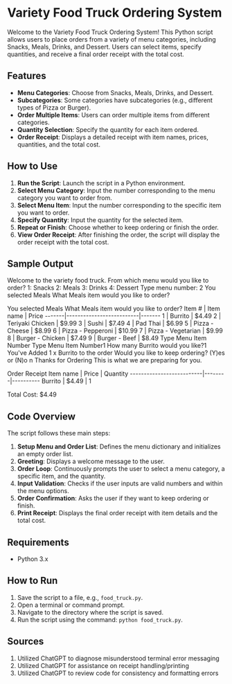 # Variety Food Truck Ordering System
Welcome to the Variety Food Truck Ordering System! This Python script allows users to place orders from a variety of menu categories, including Snacks, Meals, Drinks, and Dessert. Users can select items, specify quantities, and receive a final order receipt with the total cost.

## Features
- **Menu Categories**: Choose from Snacks, Meals, Drinks, and Dessert.
- **Subcategories**: Some categories have subcategories (e.g., different types of Pizza or Burger).
- **Order Multiple Items**: Users can order multiple items from different categories.
- **Quantity Selection**: Specify the quantity for each item ordered.
- **Order Receipt**: Displays a detailed receipt with item names, prices, quantities, and the total cost.

## How to Use

1. **Run the Script**: Launch the script in a Python environment.
2. **Select Menu Category**: Input the number corresponding to the menu category you want to order from.
3. **Select Menu Item**: Input the number corresponding to the specific item you want to order.
4. **Specify Quantity**: Input the quantity for the selected item.
5. **Repeat or Finish**: Choose whether to keep ordering or finish the order.
6. **View Order Receipt**: After finishing the order, the script will display the order receipt with the total cost.

## Sample Output
Welcome to the variety food truck.
From which menu would you like to order?
1: Snacks
2: Meals
3: Drinks
4: Dessert
Type menu number: 2
You selected Meals
What Meals item would you like to order?

You selected Meals
What Meals item would you like to order?
Item # | Item name                | Price
-------|--------------------------|-------
1      | Burrito                  | $4.49
2      | Teriyaki Chicken         | $9.99
3      | Sushi                    | $7.49
4      | Pad Thai                 | $6.99
5      | Pizza - Cheese           | $8.99
6      | Pizza - Pepperoni        | $10.99
7      | Pizza - Vegetarian       | $9.99
8      | Burger - Chicken         | $7.49
9      | Burger - Beef            | $8.49
Type Menu Item Number
Type Menu Item Number1
How many Burrito would you like?1
You've Added 1 x Burrito to the order
Would you like to keep ordering? (Y)es or (N)o n
Thanks for Ordering
This is what we are preparing for you.


Order Receipt
Item name                 | Price  | Quantity
--------------------------|--------|----------
Burrito                   | $4.49  | 1

Total Cost: $4.49

## Code Overview
The script follows these main steps:

1. **Setup Menu and Order List**: Defines the menu dictionary and initializes an empty order list.
2. **Greeting**: Displays a welcome message to the user.
3. **Order Loop**: Continuously prompts the user to select a menu category, a specific item, and the quantity.
4. **Input Validation**: Checks if the user inputs are valid numbers and within the menu options.
5. **Order Confirmation**: Asks the user if they want to keep ordering or finish.
6. **Print Receipt**: Displays the final order receipt with item details and the total cost.

## Requirements
- Python 3.x

## How to Run

1. Save the script to a file, e.g., `food_truck.py`.
2. Open a terminal or command prompt.
3. Navigate to the directory where the script is saved.
4. Run the script using the command: `python food_truck.py`.

## Sources
1. Utilized ChatGPT to diagnose misunderstood terminal error messaging
2. Utilized ChatGPT for assistance on receipt handling/printing
3. Utilized ChatGPT to review code for consistency and formatting errors
